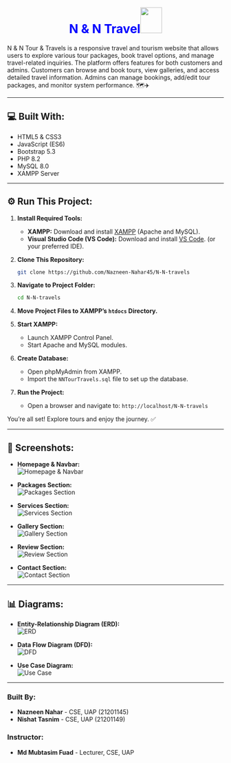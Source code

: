 <!-- DO NOT COPY -->

<h1 align="center" style="color: blue;">N & N Travel<img src="https://media.giphy.com/media/hpXZ7ENJKiCKVhULE/giphy.gif" width="50" height="60" ></h1>

N & N Tour & Travels is a responsive travel and tourism website that allows users to explore various tour packages, book travel options, and manage travel-related inquiries. The platform offers features for both customers and admins. Customers can browse and book tours, view galleries, and access detailed travel information. Admins can manage bookings, add/edit tour packages, and monitor system performance. 🗺️✈️

---

<h2 align="left">💻 Built With:</h2>

- HTML5 & CSS3
- JavaScript (ES6)
- Bootstrap 5.3
- PHP 8.2
- MySQL 8.0
- XAMPP Server

---

<h2 align="left">⚙️ Run This Project:</h2>

1. **Install Required Tools:**
   - **XAMPP:** Download and install [XAMPP](https://www.apachefriends.org/index.html) (Apache and MySQL).
   - **Visual Studio Code (VS Code):** Download and install [VS Code](https://code.visualstudio.com/). (or your preferred IDE).

2. **Clone This Repository:**
   ```sh
   git clone https://github.com/Nazneen-Nahar45/N-N-travels
   ```

3. **Navigate to Project Folder:**
   ```sh
   cd N-N-travels
   ```

4. **Move Project Files to XAMPP’s `htdocs` Directory.**

5. **Start XAMPP:**
   - Launch XAMPP Control Panel.
   - Start Apache and MySQL modules.

6. **Create Database:**
   - Open phpMyAdmin from XAMPP.
   - Import the `NNTourTravels.sql` file to set up the database.

7. **Run the Project:**
   - Open a browser and navigate to: `http://localhost/N-N-travels`

You’re all set! Explore tours and enjoy the journey. ✅

---

<h2 align="left">📸 Screenshots:</h2>

- **Homepage & Navbar:**  
  ![Homepage & Navbar](https://github.com/NishatTasnim01/Media-Vault/blob/main/Home%20Page%20and%20Navbar.png)

- **Packages Section:**  
  ![Packages Section](https://github.com/NishatTasnim01/Media-Vault/blob/main/Packages%20Section.png)

- **Services Section:**  
  ![Services Section](https://github.com/NishatTasnim01/Media-Vault/blob/main/Services%20Section.png)

- **Gallery Section:**  
  ![Gallery Section](https://github.com/NishatTasnim01/Media-Vault/blob/main/Gallery%20Section.png)

- **Review Section:**  
  ![Review Section](https://github.com/NishatTasnim01/Media-Vault/blob/main/Review%20Section.png)

- **Contact Section:**  
![Contact Section](https://github.com/NishatTasnim01/Media-Vault/blob/main/Contact%20Section.png)

---

<h2 align="left">📊 Diagrams:</h2>

- **Entity-Relationship Diagram (ERD):**  
  ![ERD](https://github.com/NishatTasnim01/Media-Vault/blob/main/er%20diagram.png)

- **Data Flow Diagram (DFD):**  
  ![DFD](https://github.com/NishatTasnim01/Media-Vault/blob/main/dfd.png)

- **Use Case Diagram:**  
  ![Use Case](https://github.com/NishatTasnim01/Media-Vault/blob/main/use%20case.png)

---

### Built By:
- **Nazneen Nahar** - CSE, UAP (21201145)  
- **Nishat Tasnim** - CSE, UAP (21201149)

### Instructor:
- **Md Mubtasim Fuad** - Lecturer, CSE, UAP
